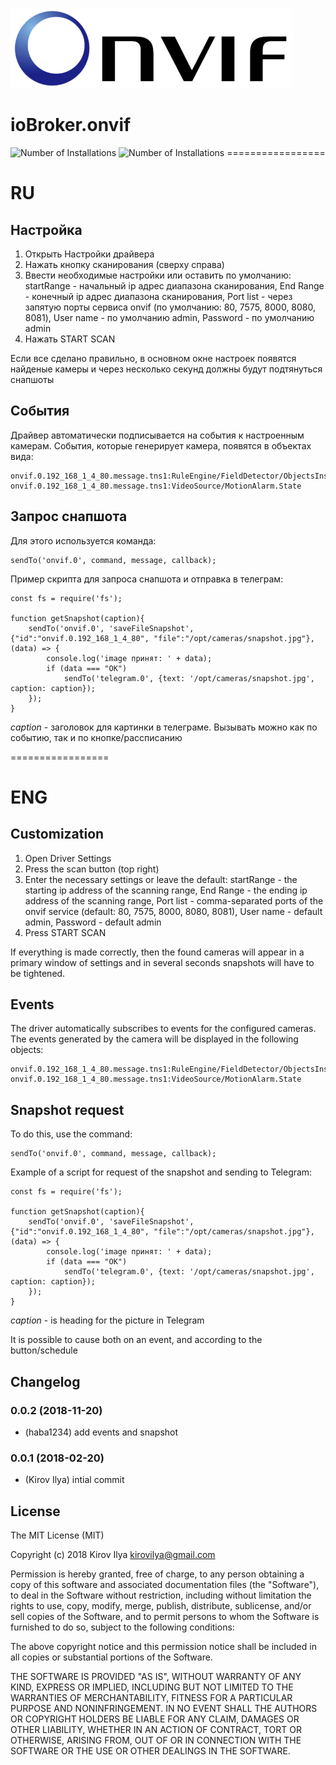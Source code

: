 ![Logo](admin/onvif_logo.png)
# ioBroker.onvif
![Number of Installations](http://iobroker.live/badges/onvif-installed.svg) ![Number of Installations](http://iobroker.live/badges/onvif-stable.svg) =================
# RU

## Настройка
1. Открыть Настройки драйвера
2. Нажать кнопку сканирования (сверху справа)
3. Ввести необходимые настройки или оставить по умолчанию: startRange - начальный ip адрес диапазона сканирования, 
End Range - конечный ip адрес диапазона сканирования, 
Port list - через запятую порты сервиса onvif (по умолчанию: 80, 7575, 8000, 8080, 8081), 
User name - по умолчанию admin, 
Password - по умолчанию admin
4. Нажать START SCAN

Если все сделано правильно, в основном окне настроек появятся найденые камеры и через несколько секунд должны будут подтянуться снапшоты

## События
Драйвер автоматически подписывается на события к настроенным камерам.
События, которые генерирует камера, появятся в объектах вида:

```
onvif.0.192_168_1_4_80.message.tns1:RuleEngine/FieldDetector/ObjectsInside
onvif.0.192_168_1_4_80.message.tns1:VideoSource/MotionAlarm.State
```

## Запрос снапшота
Для этого используется команда:
```
sendTo('onvif.0', command, message, callback);
```
Пример скрипта для запроса снапшота и отправка в телеграм:
```
const fs = require('fs');

function getSnapshot(caption){
    sendTo('onvif.0', 'saveFileSnapshot', {"id":"onvif.0.192_168_1_4_80", "file":"/opt/cameras/snapshot.jpg"}, (data) => {
        console.log('image принят: ' + data);
        if (data === "OK")
            sendTo('telegram.0', {text: '/opt/cameras/snapshot.jpg', caption: caption});
    });
}
```
*caption* - заголовок для картинки в телеграме.
Вызывать можно как по событию, так и по кнопке/рассписанию

=================
# ENG

## Customization
1. Open Driver Settings
2. Press the scan button (top right)
3. Enter the necessary settings or leave the default: 
startRange - the starting ip address of the scanning range, 
End Range - the ending ip address of the scanning range, 
Port list - comma-separated ports of the onvif service (default: 80, 7575, 8000, 8080, 8081), 
User name - default admin, 
Password - default admin
4. Press START SCAN

If everything is made correctly, then the found cameras will appear in a primary window of settings and in several seconds snapshots will have to be tightened.

## Events
The driver automatically subscribes to events for the configured cameras.
The events generated by the camera will be displayed in the following objects:

```
onvif.0.192_168_1_4_80.message.tns1:RuleEngine/FieldDetector/ObjectsInside
onvif.0.192_168_1_4_80.message.tns1:VideoSource/MotionAlarm.State
```

## Snapshot request
To do this, use the command:
```
sendTo('onvif.0', command, message, callback);
```
Example of a script for request of the snapshot and sending to Telegram:
```
const fs = require('fs');

function getSnapshot(caption){
    sendTo('onvif.0', 'saveFileSnapshot', {"id":"onvif.0.192_168_1_4_80", "file":"/opt/cameras/snapshot.jpg"}, (data) => {
        console.log('image принят: ' + data);
        if (data === "OK")
            sendTo('telegram.0', {text: '/opt/cameras/snapshot.jpg', caption: caption});
    });
}
```
*caption* - is heading for the picture in Telegram

It is possible to cause both on an event, and according to the button/schedule

## Changelog
### 0.0.2 (2018-11-20)
* (haba1234) add events and snapshot

### 0.0.1 (2018-02-20)
* (Kirov Ilya) intial commit

## License

The MIT License (MIT)

Copyright (c) 2018 Kirov Ilya <kirovilya@gmail.com>

Permission is hereby granted, free of charge, to any person obtaining a copy
of this software and associated documentation files (the "Software"), to deal
in the Software without restriction, including without limitation the rights
to use, copy, modify, merge, publish, distribute, sublicense, and/or sell
copies of the Software, and to permit persons to whom the Software is
furnished to do so, subject to the following conditions:

The above copyright notice and this permission notice shall be included in
all copies or substantial portions of the Software.

THE SOFTWARE IS PROVIDED "AS IS", WITHOUT WARRANTY OF ANY KIND, EXPRESS OR
IMPLIED, INCLUDING BUT NOT LIMITED TO THE WARRANTIES OF MERCHANTABILITY,
FITNESS FOR A PARTICULAR PURPOSE AND NONINFRINGEMENT. IN NO EVENT SHALL THE
AUTHORS OR COPYRIGHT HOLDERS BE LIABLE FOR ANY CLAIM, DAMAGES OR OTHER
LIABILITY, WHETHER IN AN ACTION OF CONTRACT, TORT OR OTHERWISE, ARISING FROM,
OUT OF OR IN CONNECTION WITH THE SOFTWARE OR THE USE OR OTHER DEALINGS IN
THE SOFTWARE.

